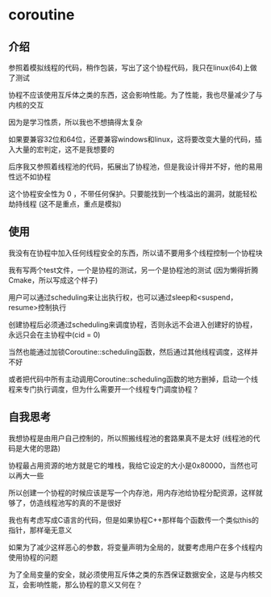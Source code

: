 # coroutine
## 介绍

参照着模拟线程的代码，稍作包装，写出了这个协程代码，我只在linux(64)上做了测试

协程不应该使用互斥体之类的东西，这会影响性能。为了性能，我也尽量减少了与内核的交互

因为是学习性质，所以我也不想搞得太复杂

如果要兼容32位和64位，还要兼容windows和linux，这将要改变大量的代码，插入大量的宏判定，这不是我想要的

后序我又参照着线程池的代码，拓展出了协程池，但是我设计得并不好，他的易用性远不如协程

这个协程安全性为 0 ，不带任何保护。只要能找到一个栈溢出的漏洞，就能轻松劫持线程 (这不是重点，重点是模拟)


## 使用

我没有在协程中加入任何线程安全的东西，所以请不要用多个线程控制一个协程块

我有写两个test文件，一个是协程的测试，另一个是协程池的测试 (因为懒得折腾Cmake，所以写成这个样子)

用户可以通过scheduling来让出执行权，也可以通过sleep和<suspend，resume>控制执行

创建协程后必须通过scheduling来调度协程，否则永远不会进入创建好的协程，永远只会在主协程中(cid = 0)

当然也能通过加锁Coroutine::scheduling函数，然后通过其他线程调度，这样并不好

或者把代码中所有主动调用Coroutine::scheduling函数的地方删掉，启动一个线程来专门执行调度，但为什么需要开一个线程专门调度协程？

## 自我思考

我想协程是由用户自己控制的，所以照搬线程池的套路果真不是太好 (线程池的代码是大佬的思路)

协程最占用资源的地方就是它的堆栈，我给它设定的大小是0x80000，当然也可以再大一些

所以创建一个协程的时候应该是写一个内存池，用内存池给协程分配资源，这样就够了，仿造线程池写的真的不是很好

我也有考虑写成C语言的代码，但是如果协程C++那样每个函数传一个类似this的指针，那样毫无意义

如果为了减少这样恶心的参数，将变量声明为全局的，就要考虑用户在多个线程内使用协程的问题

为了全局变量的安全，就必须使用互斥体之类的东西保证数据安全，这是与内核交互，会影响性能，那么协程的意义又何在？

